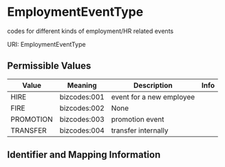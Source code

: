 # EmploymentEventType

codes for different kinds of employment/HR related events

URI: EmploymentEventType

## Permissible Values

| Value | Meaning | Description | Info |
| --- | --- | --- | --- |
| HIRE | bizcodes:001 | event for a new employee | |
| FIRE | bizcodes:002 | None | |
| PROMOTION | bizcodes:003 | promotion event | |
| TRANSFER | bizcodes:004 | transfer internally | |


## Identifier and Mapping Information





